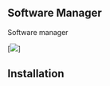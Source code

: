 Software Manager
----------------
Software manager

[![](https://github.com/loonghao/software_manager/blob/master/software_manager/resources/screen.png)]


Installation
------------

